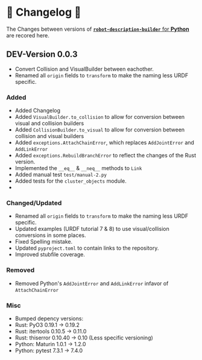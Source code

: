 # 🐍 Changelog 🐍
The Changes between versions of [<b>`robot-description-builder`</b> for <b>Python</b>](https://github.com/SuperJappie08/robot-description-builder/tree/master/robot-description-builder-py#robot-description-builder-) are recored here.

## DEV-Version 0.0.3
- Convert Collision and VisualBuilder between eachother.
- Renamed all `origin` fields to `transform` to make the naming less URDF specific.

### Added
- Added Changelog
- Added `VisualBuilder.to_collision` to allow for conversion between visual and collision builders
- Added `CollisionBuilder.to_visual` to allow for conversion between collision and visual builders
- Added `exceptions.AttachChainError`, which replaces `AddJointError` and `AddLinkError`
- Added `exceptions.RebuildBranchError` to reflect the changes of the Rust version.
- Implemented the `__eq__` & `__neq__`  methods to `Link`
- Added manual test `test/manual-2.py`
- Added tests for the `cluster_objects` module.
- 


### Changed/Updated
- Renamed all `origin` fields to `transform` to make the naming less URDF specific.
- Updated examples (URDF tutorial 7 & 8) to use visual/collision conversions in some places.
- Fixed Spelling mistake.
- Updated `pyproject.toml` to contain links to the repository.
- Improved stubfile coverage.

### Removed
- Removed Python's `AddJointError` and `AddLinkError` infavor of `AttachChainError`

### Misc
- Bumped depency versions:
 - Rust: PyO3 0.19.1 -> 0.19.2
 - Rust: itertools 0.10.5 -> 0.11.0
 - Rust: thiserror 0.10.40 -> 0.10 (Less specific versioning)
 - Python: Maturin 1.0.1 -> 1.2.0
 - Python: pytest 7.3.1 -> 7.4.0